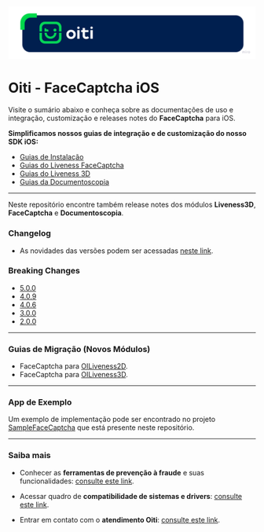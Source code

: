 <p style="align: center;">
  <img src="Documentation/Images/OitiHeader.png"/>
</p>

# Oiti - FaceCaptcha iOS

Visite o sumário abaixo e conheça sobre as documentações de uso e integração, customização e releases notes do **FaceCaptcha** para iOS.

**Simplificamos nossos guias de integração e de customização do nosso SDK iOS:**

- [Guias de Instalação](https://dash.readme.com/project/certifaceid/v2.0/docs/sumario-sdk-monolito-ios)
- [Guias do Liveness FaceCaptcha](https://dash.readme.com/project/certifaceid/v2.0/docs/liveness2d-monolito-ios)
- [Guias do Liveness 3D](https://dash.readme.com/project/certifaceid/v2.0/docs/liveness3d-monolito-ios)
- [Guias da Documentoscopia](https://dash.readme.com/project/certifaceid/v2.0/docs/doc-core-monolito-ios)

--- 

Neste repositório encontre também release notes dos módulos **Liveness3D**, **FaceCaptcha** e **Documentoscopia**.

### Changelog

- As novidades das versões podem ser acessadas [neste link](Documentation/Changelog.md).

### Breaking Changes

- [5.0.0](Documentation/BreakingChanges/5.0.0.md)
- [4.0.9](Documentation/BreakingChanges/4.0.9.md)
- [4.0.6](Documentation/BreakingChanges/4.0.6.md)
- [3.0.0](Documentation/BreakingChanges/3.0.0.md)
- [2.0.0](Documentation/BreakingChanges/2.0.0.md)

--- 

### Guias de Migração (Novos Módulos)

- FaceCaptcha para [OILiveness2D](/Documentation/MigrationGuide/Liveness2D.md).
- FaceCaptcha para [OILiveness3D](/Documentation/MigrationGuide/Liveness3D.md).

--- 

### App de Exemplo

Um exemplo de implementação pode ser encontrado no projeto [SampleFaceCaptcha](https://github.com/oititec/liveness-ios-sdk/tree/main/SampleFaceCaptcha "SampleFaceCaptcha") que está presente neste repositório.

---

### Saiba mais

- Conhecer as **ferramentas de prevenção à fraude** e suas funcionalidades:  [consulte este link](https://devcenter.certiface.io/docs/certiface-funcionalidades).

- Acessar quadro de **compatibilidade de sistemas e drivers**: [consulte este link](https://devcenter.certiface.io/docs/compatibilidade-dos-servicos).

- Entrar em contato com o **atendimento Oiti**: [consulte este link](https://devcenter.certiface.io/docs/portal-de-atendimento).

